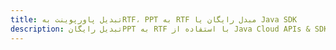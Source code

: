 ---title: تبدیل پاورپوینت بهRTF، PPT به RTF مبدل رایگان یا Java SDKdescription: تبدیل رایگانPPT به RTF با استفاده از Java Cloud APIs & SDK. همچنین اسناد Microsoft PowerPoint را در Cloud ایجاد، ویرایش و رندر کنید.---